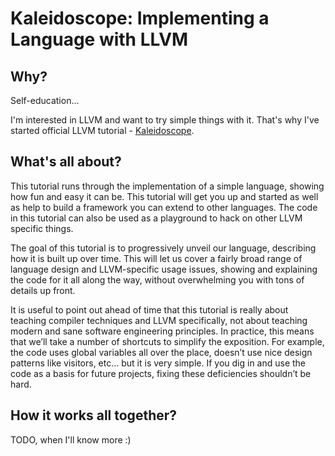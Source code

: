 # Kaleidoscope: Implementing a Language with LLVM

## Why?

Self-education...

I'm interested in LLVM and want to try simple things with it.
That's why I've started official LLVM tutorial - [Kaleidoscope](http://llvm.org/docs/tutorial).

## What's all about?

This tutorial runs through the implementation of a simple language, showing how fun and easy it can be.
This tutorial will get you up and started as well as help to build a framework you can extend to other languages.
The code in this tutorial can also be used as a playground to hack on other LLVM specific things.

The goal of this tutorial is to progressively unveil our language, describing how it is built up over time.
This will let us cover a fairly broad range of language design and LLVM-specific usage issues, showing and explaining the code for it all along the way, without overwhelming you with tons of details up front.

It is useful to point out ahead of time that this tutorial is really about teaching compiler techniques and LLVM specifically, not about teaching modern and sane software engineering principles.
In practice, this means that we’ll take a number of shortcuts to simplify the exposition.
For example, the code uses global variables all over the place, doesn’t use nice design patterns like visitors, etc... but it is very simple.
If you dig in and use the code as a basis for future projects, fixing these deficiencies shouldn’t be hard.

## How it works all together?

TODO, when I'll know more :)
